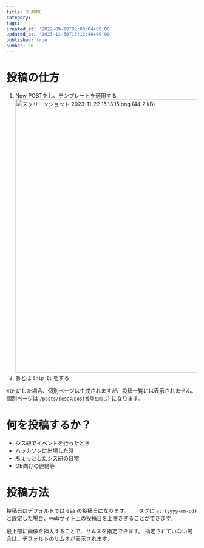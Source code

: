 ```yaml
---
title: README
category:
tags:
created_at: '2022-09-19T02:08:04+09:00'
updated_at: '2023-11-30T13:12:46+09:00'
published: true
number: 50
---
```


# 投稿の仕方

1. New POSTをし、テンプレートを適用する
    <img width="721" alt="スクリーンショット 2023-11-22 15.13.15.png (44.2 kB)" src="/img/markdown/50/b961776a-3e83-493a-927b-72ccc8acc44f.png">
2. あとは `Ship It` をする

`WIP` にした場合、個別ページは生成されますが、投稿一覧には表示されません。
個別ページは `/posts/{esaのpost番号と同じ}` になります。

# 何を投稿するか？

- シス研でイベントを行ったとき
- ハッカソンに出場した時
- ちょっとしたシス研の日常
- OB向けの連絡等

# 投稿方法

投稿日はデフォルトでは esa の投稿日になります。　　
タグに `at:{yyyy-mm-dd}` と設定した場合、webサイト上の投稿日を上書きすることができます。

最上部に画像を挿入することで、サムネを指定できます。
指定されていない場合は、デフォルトのサムネが表示されます。

